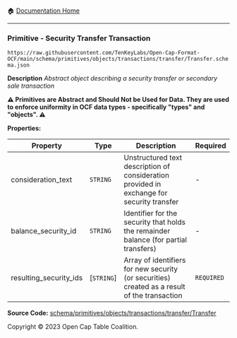 :house: [Documentation Home](../../../../../../README.md)

---

### Primitive - Security Transfer Transaction

`https://raw.githubusercontent.com/TenKeyLabs/Open-Cap-Format-OCF/main/schema/primitives/objects/transactions/transfer/Transfer.schema.json`

**Description** _Abstract object describing a security transfer or secondary sale transaction_

**:warning: Primitives are Abstract and Should Not be Used for Data. They are used to enforce uniformity in OCF data types - specifically "types" and "objects". :warning:**

**Properties:**

| Property               | Type       | Description                                                                                  | Required   |
| ---------------------- | ---------- | -------------------------------------------------------------------------------------------- | ---------- |
| consideration_text     | `STRING`   | Unstructured text description of consideration provided in exchange for security transfer    | -          |
| balance_security_id    | `STRING`   | Identifier for the security that holds the remainder balance (for partial transfers)         | -          |
| resulting_security_ids | [`STRING`] | Array of identifiers for new security (or securities) created as a result of the transaction | `REQUIRED` |

**Source Code:** [schema/primitives/objects/transactions/transfer/Transfer](../../../../../../../schema/primitives/objects/transactions/transfer/Transfer.schema.json)

Copyright © 2023 Open Cap Table Coalition.

